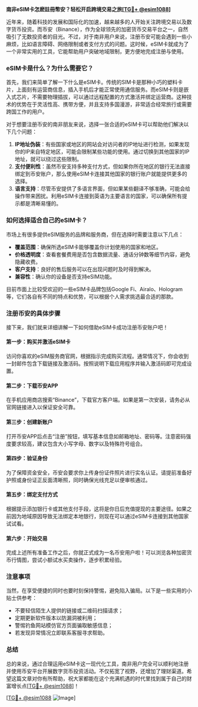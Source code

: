**南非eSIM卡怎麽註冊幣安？轻松开启跨境交易之旅[[TG💪+ @esim1088](https://t.me/s/esim1088)]**

近年来，随着科技的发展和国际化的加速，越来越多的人开始关注跨境交易以及数字货币投资。而币安（Binance），作为全球领先的加密货币交易平台之一，自然吸引了无数投资者的目光。不过，对于南非用户来说，注册币安可能会遇到一些小麻烦，比如语言障碍、网络限制或者支付方式的问题。这时候，eSIM卡就成为了一个非常实用的工具，它能帮助用户突破地域限制，更方便地完成注册与使用。

### eSIM卡是什么？为什么需要它？

首先，我们来简单了解一下什么是eSIM卡。传统的SIM卡是那种小巧的塑料卡片，上面刻有运营商信息，插入手机后才能正常使用通信服务。而eSIM卡则是嵌入式芯片，不需要物理插拔，可以通过远程配置的方式激活并绑定运营商。这种技术的优势在于灵活性高、携带方便，并且支持多国漫游，非常适合经常旅行或需要跨国工作的用户。

对于想要注册币安的南非朋友来说，选择一张合适的eSIM卡可以帮助他们解决以下几个问题：

1. **IP地址伪装**：有些国家或地区的网站会对访问者的IP地址进行检测，如果发现你的IP来自特定地区，可能会限制某些功能的使用。通过切换到其他国家的IP地址，就可以绕过这些限制。
2. **支付便利性**：虽然币安支持多种支付方式，但如果你所在地区的银行无法直接绑定到币安账户，那么使用eSIM卡连接其他国家的银行账户就能提供更多的选择。
3. **语言支持**：尽管币安提供了多语言界面，但如果某些翻译不够准确，可能会给操作带来困扰。利用eSIM卡连接到英语为主要语言的国家，可以确保所有提示都是清晰易懂的。

### 如何选择适合自己的eSIM卡？

市场上有很多提供eSIM服务的品牌和服务商，但在选择时需要注意以下几点：

- **覆盖范围**：确保所选eSIM卡能够覆盖你计划使用的国家和地区。
- **价格透明度**：查看套餐费用是否包含数据流量、通话分钟数等细节内容，避免隐藏收费。
- **客户支持**：良好的售后服务可以在出现问题时及时得到解决。
- **兼容性**：确认你的设备是否支持eSIM功能。

目前市面上比较受欢迎的一些eSIM卡品牌包括Google Fi、Airalo、Hologram等，它们各自有不同的特点和优势，可以根据个人需求挑选最合适的那款。

### 注册币安的具体步骤

接下来，我们就来详细讲解一下如何借助eSIM卡成功注册币安账户吧！

#### 第一步：购买并激活eSIM卡
访问你喜欢的eSIM服务商官网，根据指示完成购买流程。通常情况下，你会收到一封邮件包含下载链接及激活码。按照说明下载应用程序并输入激活码即可完成设置。

#### 第二步：下载币安APP
在手机应用商店搜索“Binance”，下载官方客户端。如果是第一次安装，请务必从官网链接进入以保证安全可靠。

#### 第三步：创建新账户
打开币安APP后点击“注册”按钮，填写基本信息如邮箱地址、密码等。注意密码强度要求较高，建议包含大小写字母、数字以及特殊符号组合。

#### 第四步：验证身份
为了保障资金安全，币安会要求你上传身份证件照片进行实名认证。请提前准备好护照或身份证正反面清晰照，同时确保光线充足以便审核通过。

#### 第五步：绑定支付方式
根据提示添加银行卡或其他支付手段，这将是你日后充值提现的主要途径。如果之前因为地域原因导致无法绑定本地银行，则现在可以通过eSIM卡连接到其他国家试试看。

#### 第六步：开始交易
完成上述所有准备工作之后，你就正式成为一名币安用户啦！可以浏览各种加密货币行情图，尝试小额试水买卖操作，逐步积累经验。

### 注意事项

当然，在享受便捷的同时也要时刻保持警惕，避免陷入骗局。以下是一些实用的小贴士供参考：

- 不要轻信陌生人提供的链接或二维码扫描请求；
- 定期更新软件版本以防漏洞被利用；
- 警惕钓鱼网站模仿官方页面骗取敏感信息；
- 若发现异常情况立即联系客服寻求帮助。

### 总结

总的来说，通过合理运用eSIM卡这一现代化工具，南非用户完全可以顺利地注册并使用币安平台开展数字货币投资活动。不仅拓宽了视野，还增加了理财渠道。希望这篇文章对你有所帮助，祝大家都能在这个充满机遇的时代里找到属于自己的财富增长点[[TG💪+ @esim1088](https://t.me/s/esim1088)]！

[[TG💪+ @esim1088](https://t.me/s/esim1088) ![Image](https://i.postimg.cc/4NQfJmqS/Snipaste-2025-05-13-00-14-12.png)]